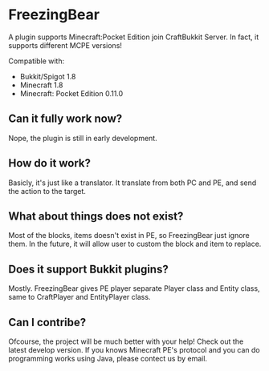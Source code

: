 # FreezingBear
A plugin supports Minecraft:Pocket Edition join CraftBukkit Server. In fact, it supports different MCPE versions!

Compatible with:
* Bukkit/Spigot 1.8
* Minecraft 1.8
* Minecraft: Pocket Edition 0.11.0

## Can it fully work now?
Nope, the plugin is still in early development.

## How do it work?
Basicly, it's just like a translator. It translate from both PC and PE, and send the action to the target.

## What about things does not exist?
Most of the blocks, items doesn't exist in PE, so FreezingBear just ignore them. In the future, it will allow user to custom the block and item to replace.

## Does it support Bukkit plugins?
Mostly. FreezingBear gives PE player separate Player class and Entity class, same to CraftPlayer and EntityPlayer class.

## Can I contribe?
Ofcourse, the project will be much better with your help! Check out the latest develop version.
If you knows Minecraft PE's protocol and you can do programming works using Java, please contect us by email.
